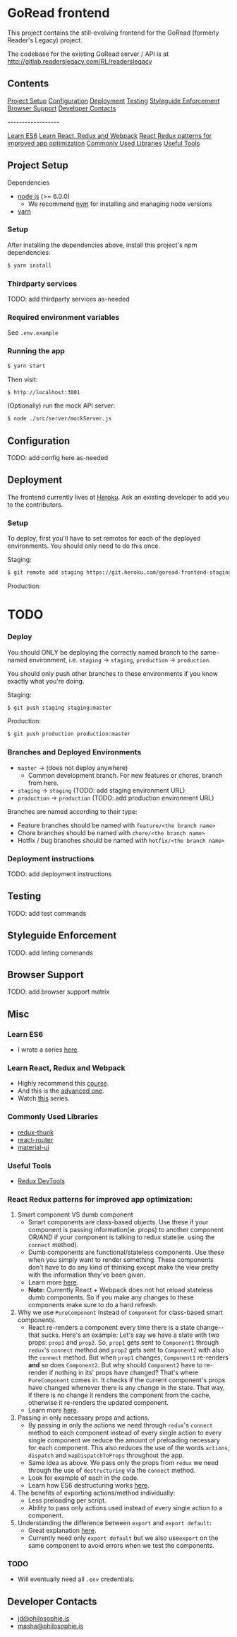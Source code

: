 # GoRead frontend

This project contains the still-evolving frontend for the GoRead (formerly Reader's Legacy) project.

The codebase for the existing GoRead server / API is at http://gitlab.readerslegacy.com/RL/readerslegacy

## Contents

[Project Setup](#project-setup)
[Configuration](#configuration)
[Deployment](#deployment)
[Testing](#testing)
[Styleguide Enforcement](#styleguide-enforcement)
[Browser Support](#browser-support)
[Developer Contacts](#developer-contacts)

**------------------**

[Learn ES6](#learn-es6)
[Learn React, Redux and Webpack](#learn-react-redux-and-webpack)
[React Redux patterns for improved app optimization](#react-redux-patterns-for-improved-app-optimization)
[Commonly Used Libraries](#commonly-used-libraries)
[Useful Tools](#useful-tools)

## Project Setup

Dependencies
* [node js](http://example.co://nodejs.org/en/) (>= 6.0.0)
  * We recommend [nvm](https://github.com/creationix/nvm) for installing and managing node versions
* [yarn](https://github.com/yarnpkg/yarn)

### Setup

After installing the dependencies above, install this project's npm dependencies:

```sh
$ yarn install
```

### Thirdparty services

TODO: add thirdparty services as-needed

### Required environment variables

See `.env.example`

### Running the app

```sh
$ yarn start
```

Then visit:
```sh
$ http://localhost:3001
```

(Optionally) run the mock API server:

```sh
$ node ./src/server/mockServer.js
```

## Configuration

TODO: add config here as-needed

## Deployment

The frontend currently lives at [Heroku](www.heroku.com). Ask an existing developer to add you to the contributors.

### Setup
To deploy, first you'll have to set remotes for each of the deployed environments. You should only need to do this once.

Staging:

```sh
$ git remote add staging https://git.heroku.com/goread-frontend-staging.git
```

Production:
# TODO

### Deploy

You should ONLY be deploying the correctly named branch to the same-named environment, i.e. `staging` -> `staging`, `production` -> `production`.

You should only push other branches to these environments if you know exactly what you're doing.

Staging:

```sh
$ git push staging staging:master
```

Production:

```sh
$ git push production production:master
```

### Branches and Deployed Environments

* `master` -> (does not deploy anywhere)
  * Common development branch. For new features or chores, branch from here.
* `staging` -> `staging` (TODO: add staging environment URL)
* `production` -> `production` (TODO: add production environment URL)

Branches are named according to their type:
  * Feature branches should be named with `feature/<the branch name>`
  * Chore branches should be named with `chore/<the branch name>`
  * Hotfix / bug branches should be named with `hotfix/<the branch name>`

### Deployment instructions

TODO: add deployment instructions

## Testing

TODO: add test commands

## Styleguide Enforcement

TODO: add linting commands

## Browser Support

TODO: add browser support matrix

## Misc

### Learn ES6
   * I wrote a series [here](https://medium.freecodecamp.com/learn-es6-the-dope-way-i-const-let-var-ae828580472b#.y5utyen8k).

### Learn React, Redux and Webpack
   * Highly recommend this [course](https://www.udemy.com/react-redux/).
   * And this is the [advanced one](https://www.udemy.com/react-redux-tutorial/).
   * Watch [this](https://www.youtube.com/playlist?list=PLQDnxXqV213JJFtDaG0aE9vqvp6Wm7nBg) series.

### Commonly Used Libraries
   * [redux-thunk](https://github.com/gaearon/redux-thunk)
   * [react-router](https://github.com/ReactTraining/react-router)
   * [material-ui](http://www.material-ui.com/#/)

### Useful Tools
   * [Redux DevTools](https://chrome.google.com/webstore/detail/redux-devtools/lmhkpmbekcpmknklioeibfkpmmfibljd?hl=en)

### React Redux patterns for improved app optimization:
1. Smart component VS dumb component
    * Smart components are class-based objects. Use these if your component is passing information(ie. props) to another component OR/AND if your component is talking to redux state(ie. using the `connect` method).
   * Dumb components are functional/stateless components. Use these when you simply want to render something. These components don't have to do any kind of thinking except make the view pretty with the information they've been given.
   * Learn more [here](https://medium.com/@housecor/react-stateless-functional-components-nine-wins-you-might-have-overlooked-997b0d933dbc#.dbs2ejuiq).
   * **Note:** Currently React + Webpack does not hot reload stateless dumb components. So if you make any changes to these components make sure to do a hard refresh.
2. Why we use `PureComponent` instead of `Component` for class-based smart components.
   * React re-renders a component every time there is a state change--that sucks. Here's an example: Let's say we have a state with two props: `prop1` and `prop2`. So, `prop1` gets sent to `Component1` through `redux`'s `connect` method and `prop2` gets sent to `Component2` with also the `connect` method. But when `prop1` changes, `Component1` re-renders **and** so does `Component2`. But why should `Component2` have to re-render if nothing in its' props have changed? That's where `PureComponent` comes in. It checks if the current component's props have changed whenever there is any change in the state. That way, if there is no change it renders the component from the cache, otherwise it re-renders the updated component.
   * Learn more [here](https://facebook.github.io/react/docs/react-api.html#react.purecomponent).
3. Passing in only necessary props and actions.
   * By passing in only the actions we need through `redux`'s `connect` method to each component instead of every single action to every single component we reduce the amount of preloading necessary for each component. This also reduces the use of the words `actions`, `dispatch` and `mapDispatchToProps` throughout the app.
   * Same idea as above. We pass only the props from `redux` we need through the use of `destructuring` via the `connect` method.
   * Look for example of each in the code.
   * Learn how ES6 destructuring works [here](https://medium.freecodecamp.com/learn-es6-the-dope-way-part-iv-default-parameters-destructuring-assignment-a-new-es6-method-44393190b8c9#.f5hnmyay5).
4. The benefits of exporting actions/method individually:
   * Less preloading per script.
   * Ability to pass only actions used instead of every single action to a component.
5. Understanding the difference between `export` and `export default`:
   * Great explanation [here](http://stackoverflow.com/questions/31852933/why-es6-react-component-works-only-with-export-default).
   * Currently need only `export default` but we also use`export` on the same component to avoid errors when we test the components.


### TODO

* Will eventually need all `.env` credentials.

## Developer Contacts
* jd@philosophie.is
* masha@philosophie.is
